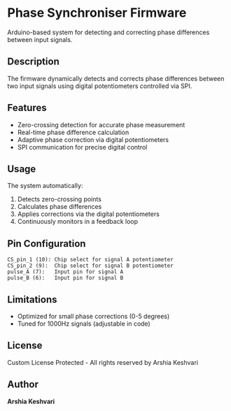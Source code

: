 # Phase Synchroniser Firmware

Arduino-based system for detecting and correcting phase differences between input signals.

## Description

The firmware dynamically detects and corrects phase differences between two input signals using digital potentiometers controlled via SPI.

## Features

- Zero-crossing detection for accurate phase measurement
- Real-time phase difference calculation
- Adaptive phase correction via digital potentiometers
- SPI communication for precise digital control

## Usage

The system automatically:
1. Detects zero-crossing points
2. Calculates phase differences
3. Applies corrections via the digital potentiometers
4. Continuously monitors in a feedback loop

## Pin Configuration

```
CS_pin_1 (10): Chip select for signal A potentiometer
CS_pin_2 (9):  Chip select for signal B potentiometer
pulse_A (7):   Input pin for signal A
pulse_B (6):   Input pin for signal B
```

## Limitations

- Optimized for small phase corrections (0-5 degrees)
- Tuned for 1000Hz signals (adjustable in code)

## License

Custom License Protected - All rights reserved by Arshia Keshvari

## Author

**Arshia Keshvari**

